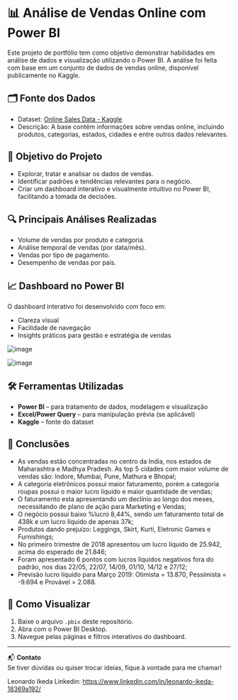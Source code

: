 # 📊 Análise de Vendas Online com Power BI

Este projeto de portfólio tem como objetivo demonstrar habilidades em análise de dados e visualização utilizando o Power BI. A análise foi feita com base em um conjunto de dados de vendas online, disponível publicamente no Kaggle.

## 🗂️ Fonte dos Dados

- Dataset: [Online Sales Data - Kaggle](https://www.kaggle.com/datasets/samruddhi4040/online-sales-data)
- Descrição: A base contém informações sobre vendas online, incluindo produtos, categorias, estados, cidades e entre outros dados relevantes.

## 🎯 Objetivo do Projeto

- Explorar, tratar e analisar os dados de vendas.
- Identificar padrões e tendências relevantes para o negócio.
- Criar um dashboard interativo e visualmente intuitivo no Power BI, facilitando a tomada de decisões.

## 🔍 Principais Análises Realizadas

- Volume de vendas por produto e categoria.
- Análise temporal de vendas (por data/mês).
- Vendas por tipo de pagamento.
- Desempenho de vendas por país.

## 📈 Dashboard no Power BI

O dashboard interativo foi desenvolvido com foco em:

- Clareza visual
- Facilidade de navegação
- Insights práticos para gestão e estratégia de vendas

![image](https://github.com/user-attachments/assets/436796b6-591f-4fb8-9a20-10b7a9257d42)

![image](https://github.com/user-attachments/assets/f6b7a152-5d43-4e76-96da-ba944315b314)



## 🛠️ Ferramentas Utilizadas

- **Power BI** – para tratamento de dados, modelagem e visualização
- **Excel/Power Query** – para manipulação prévia (se aplicável)
- **Kaggle** – fonte do dataset

## 📌 Conclusões

- As vendas estão concentradas no centro da India, nos estados de Maharashtra e Madhya Pradesh. As top 5 cidades com maior volume de vendas são: Indore, Mumbai, Pune, Mathura e Bhopal;
- A categoria eletrônicos possui maior faturamento, porém a categoria roupas possui o maior lucro líquido e maior quantidade de vendas;
- O faturamento esta apresentando um declínio ao longo dos meses, necessitando de plano de ação para Marketing e Vendas;
- O negócio possui baixo %lucro 8,44%, sendo um faturamento total de 438k e um lucro líquido de apenas 37k;
- Produtos dando prejuízo: Leggings, Skirt, Kurti, Eletronic Games e Furnishings;
- No primeiro trimestre de 2018 apresentou um lucro líquido de 25.942, acima do esperado de 21.846;
- Foram apresentado 6 pontos com lucros líquidos negativos fora do padrão, nos dias 22/05, 22/07, 14/09, 01/10, 14/12 e 27/12;
- Previsão lucro líquido para Março 2019: Otimista = 13.870, Pessimista = -9.694 e Provável = 2.088.

## 📁 Como Visualizar

1. Baixe o arquivo `.pbix` deste repositório.
2. Abra com o Power BI Desktop.
3. Navegue pelas páginas e filtros interativos do dashboard.

---

📬 **Contato**  
Se tiver dúvidas ou quiser trocar ideias, fique à vontade para me chamar!

Leonardo Ikeda
Linkedin: https://www.linkedin.com/in/leonardo-ikeda-18369a192/
